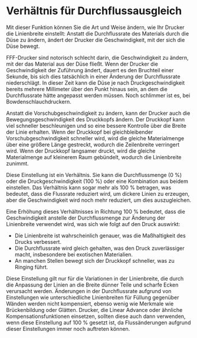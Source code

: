 Verhältnis für Durchflussausgleich
====
Mit dieser Funktion können Sie die Art und Weise ändern, wie Ihr Drucker die Linienbreite einstellt: Anstatt die Durchflussrate des Materials durch die Düse zu ändern, ändert der Drucker die Geschwindigkeit, mit der sich die Düse bewegt.

FFF-Drucker sind notorisch schlecht darin, die Geschwindigkeit zu ändern, mit der das Material aus der Düse fließt. Wenn der Drucker die Geschwindigkeit der Zuführung ändert, dauert es den Bruchteil einer Sekunde, bis sich dies tatsächlich in einer Änderung der Durchflussrate niederschlägt. In dieser Zeit kann die Düse je nach Druckgeschwindigkeit bereits mehrere Millimeter über den Punkt hinaus sein, an dem die Durchflussrate hätte angepasst werden müssen. Noch schlimmer ist es, bei Bowdenschlauchdruckern.

Anstatt die Vorschubgeschwindigkeit zu ändern, kann der Drucker auch die Bewegungsgeschwindigkeit des Druckkopfs ändern. Der Druckkopf kann viel schneller beschleunigen und so eine bessere Kontrolle über die Breite der Linie erhalten. Wenn der Druckkopf bei gleichbleibender Vorschubgeschwindigkeit schneller wird, wird die gleiche Materialmenge über eine größere Länge gestreckt, wodurch die Zeilenbreite verringert wird. Wenn der Druckkopf langsamer druckt, wird die gleiche Materialmenge auf kleinerem Raum gebündelt, wodurch die Linienbreite zunimmt.

Diese Einstellung ist ein Verhältnis. Sie kann die Durchflussmenge (0 %) oder die Druckgeschwindigkeit (100 %) oder eine Kombination aus beidem einstellen. Das Verhältnis kann sogar mehr als 100 % betragen, was bedeutet, dass die Flussrate reduziert wird, um dickere Linien zu erzeugen, aber die Geschwindigkeit wird noch mehr reduziert, um dies auszugleichen.

Eine Erhöhung dieses Verhältnisses in Richtung 100 % bedeutet, dass die Geschwindigkeit anstelle der Durchflussmenge zur Änderung der Linienbreite verwendet wird, was sich wie folgt auf den Druck auswirkt:
* Die Linienbreite ist wahrscheinlich genauer, was die Maßhaltigkeit des Drucks verbessert.
* Die Durchflussrate wird gleich gehalten, was den Druck zuverlässiger macht, insbesondere bei exotischen Materialien.
* An manchen Stellen bewegt sich der Druckkopf schneller, was zu Ringing führt.

Diese Einstellung gilt nur für die Variationen in der Linienbreite, die durch die Anpassung der Linien an die Breite dünner Teile und scharfe Ecken verursacht werden. Änderungen in der Durchflussrate aufgrund von Einstellungen wie unterschiedliche Linienbreiten für Füllung gegenüber Wänden werden nicht kompensiert, ebenso wenig wie Merkmale wie Brückenbildung oder Glätten. Drucker, die Linear Advance oder ähnliche Kompensationsfunktionen einsetzen, sollten diese auch dann verwenden, wenn diese Einstellung auf 100 % gesetzt ist, da Flussänderungen aufgrund dieser Einstellungen immer noch auftreten können.